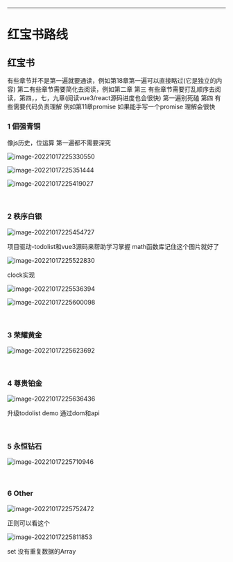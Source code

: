 ---

# 红宝书路线

## 红宝书

有些章节并不是第一遍就要通读，例如第18章第一遍可以直接略过(它是独立的内容)
第二有些章节需要简化去阅读，例如第二章
第三 有些章节需要打乱顺序去阅读，第四，，七，九章(阅读vue3/react源码进度也会很快) 第一遍别死磕
第四 有些需要代码负责理解 例如第11章promise 如果能手写一个promise 理解会很快

### 1 倔强青铜

像js历史，位运算 第一遍都不需要深究

![image-20221017225330550](红宝书学习路线.assets/image-20221017225330550.png)

![image-20221017225351444](红宝书学习路线.assets/image-20221017225351444.png)

![image-20221017225419027](红宝书学习路线.assets/image-20221017225419027.png)

​	

### 2 秩序白银

![image-20221017225454727](红宝书学习路线.assets/image-20221017225454727.png)

项目驱动-todolist和vue3源码来帮助学习掌握
math函数库记住这个图片就好了

![image-20221017225522830](红宝书学习路线.assets/image-20221017225522830.png)

clock实现

![image-20221017225536394](红宝书学习路线.assets/image-20221017225536394.png)

![image-20221017225600098](红宝书学习路线.assets/image-20221017225600098.png)

​	

### 3 荣耀黄金

![image-20221017225623692](红宝书学习路线.assets/image-20221017225623692.png)

​	

### 4 尊贵铂金

![image-20221017225636436](红宝书学习路线.assets/image-20221017225636436.png)

升级todolist demo 通过dom和api

​	

### 5 永恒钻石

![image-20221017225710946](红宝书学习路线.assets/image-20221017225710946.png)

​	

### 6 Other

![image-20221017225752472](红宝书学习路线.assets/image-20221017225752472.png)

正则可以看这个

![image-20221017225811853](红宝书学习路线.assets/image-20221017225811853.png)

set 没有重复数据的Array